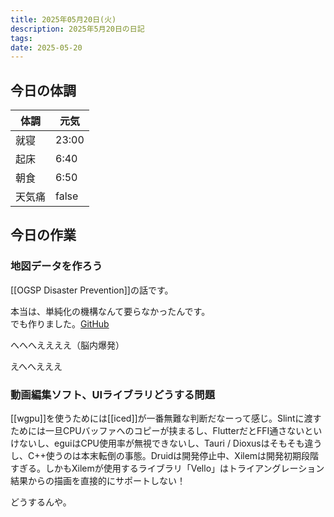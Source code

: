 ```yaml
---
title: 2025年05月20日(火)
description: 2025年5月20日の日記
tags: 
date: 2025-05-20
---
```


## 今日の体調

| 体調  | 元気    |
| --- | ----- |
| 就寝  | 23:00 |
| 起床  | 6:40  |
| 朝食  | 6:50  |
| 天気痛 | false |

## 今日の作業
### 地図データを作ろう
[[OGSP Disaster Prevention]]の話です。

本当は、単純化の機構なんて要らなかったんです。  
でも作りました。[GitHub](https://github.com/yossy4411/ogsp-disaster-prevention/commit/0158a5444e54d3814784bbc34e079f7d9ce8ace4#diff-bdd9d2ab5d16bc66038be3f4420caeba05f45b0e8b9f546c34a95e1d5c8090fa)

へへへええええ（脳内爆発）

えへへえええ

### 動画編集ソフト、UIライブラリどうする問題
[[wgpu]]を使うためには[[iced]]が一番無難な判断だなーって感じ。Slintに渡すためには一旦CPUバッファへのコピーが挟まるし、FlutterだとFFI通さないといけないし、eguiはCPU使用率が無視できないし、Tauri / Dioxusはそもそも違うし、C++使うのは本末転倒の事態。Druidは開発停止中、Xilemは開発初期段階すぎる。しかもXilemが使用するライブラリ「Vello」はトライアングレーション結果からの描画を直接的にサポートしない！

どうするんや。